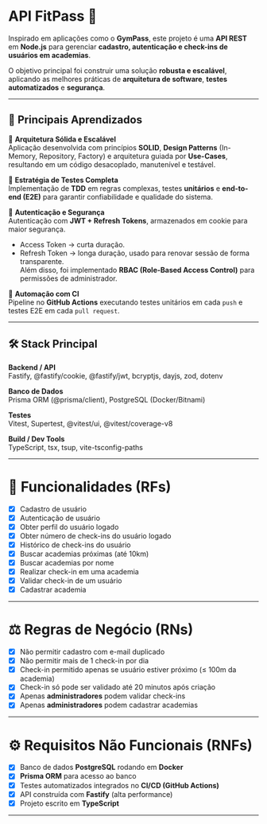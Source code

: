 # API FitPass 🚀

Inspirado em aplicações como o **GymPass**, este projeto é uma **API REST** em **Node.js** para gerenciar **cadastro, autenticação e check-ins de usuários em academias**.

O objetivo principal foi construir uma solução **robusta e escalável**, aplicando as melhores práticas de **arquitetura de software**, **testes automatizados** e **segurança**.

---

## 🚀 Principais Aprendizados

🔹 **Arquitetura Sólida e Escalável**  
Aplicação desenvolvida com princípios **SOLID**, **Design Patterns** (In-Memory, Repository, Factory) e arquitetura guiada por **Use-Cases**, resultando em um código desacoplado, manutenível e testável.

🔹 **Estratégia de Testes Completa**  
Implementação de **TDD** em regras complexas, testes **unitários** e **end-to-end (E2E)** para garantir confiabilidade e qualidade do sistema.

🔹 **Autenticação e Segurança**  
Autenticação com **JWT + Refresh Tokens**, armazenados em cookie para maior segurança.

- Access Token → curta duração.
- Refresh Token → longa duração, usado para renovar sessão de forma transparente.  
  Além disso, foi implementado **RBAC (Role-Based Access Control)** para permissões de administrador.

🔹 **Automação com CI**  
Pipeline no **GitHub Actions** executando testes unitários em cada `push` e testes E2E em cada `pull request`.

---

## 🛠️ Stack Principal

**Backend / API**  
Fastify, @fastify/cookie, @fastify/jwt, bcryptjs, dayjs, zod, dotenv

**Banco de Dados**  
Prisma ORM (@prisma/client), PostgreSQL (Docker/Bitnami)

**Testes**  
Vitest, Supertest, @vitest/ui, @vitest/coverage-v8

**Build / Dev Tools**  
TypeScript, tsx, tsup, vite-tsconfig-paths

---

# 📌 Funcionalidades (RFs)

- [x] Cadastro de usuário
- [x] Autenticação de usuário
- [x] Obter perfil do usuário logado
- [x] Obter número de check-ins do usuário logado
- [x] Histórico de check-ins do usuário
- [x] Buscar academias próximas (até 10km)
- [x] Buscar academias por nome
- [x] Realizar check-in em uma academia
- [x] Validar check-in de um usuário
- [x] Cadastrar academia

---

# ⚖️ Regras de Negócio (RNs)

- [x] Não permitir cadastro com e-mail duplicado
- [x] Não permitir mais de 1 check-in por dia
- [x] Check-in permitido apenas se usuário estiver próximo (≤ 100m da academia)
- [x] Check-in só pode ser validado até 20 minutos após criação
- [x] Apenas **administradores** podem validar check-ins
- [x] Apenas **administradores** podem cadastrar academias

---

# ⚙️ Requisitos Não Funcionais (RNFs)

- [x] Banco de dados **PostgreSQL** rodando em **Docker**
- [x] **Prisma ORM** para acesso ao banco
- [x] Testes automatizados integrados no **CI/CD (GitHub Actions)**
- [x] API construída com **Fastify** (alta performance)
- [x] Projeto escrito em **TypeScript**

---
